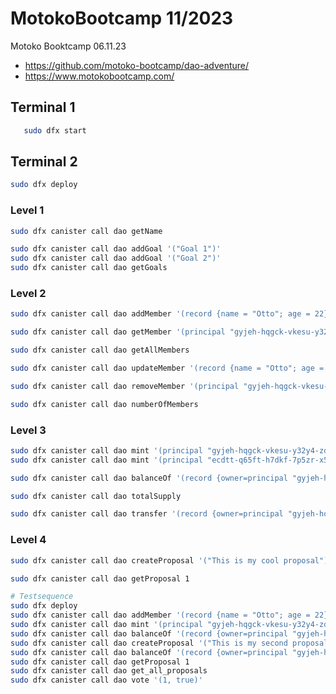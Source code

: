 # MotokoBootcamp 11/2023

Motoko Booktcamp 06.11.23 
 - https://github.com/motoko-bootcamp/dao-adventure/
 - https://www.motokobootcamp.com/

## Terminal 1
```bash
   sudo dfx start
```

## Terminal 2
```bash
sudo dfx deploy
```

### Level 1
```bash
sudo dfx canister call dao getName
```

```bash
sudo dfx canister call dao addGoal '("Goal 1")'
sudo dfx canister call dao addGoal '("Goal 2")'
sudo dfx canister call dao getGoals 
```

### Level 2
```bash
sudo dfx canister call dao addMember '(record {name = "Otto"; age = 22})'
```

```bash
sudo dfx canister call dao getMember '(principal "gyjeh-hqgck-vkesu-y32y4-zdqsy-rwycd-pmhll-5cts7-z4dec-xvac3-3ae")'
```

```bash
sudo dfx canister call dao getAllMembers
```

```bash
sudo dfx canister call dao updateMember '(record {name = "Otto"; age = 22})'
```

```bash
sudo dfx canister call dao removeMember '(principal "gyjeh-hqgck-vkesu-y32y4-zdqsy-rwycd-pmhll-5cts7-z4dec-xvac3-3ae")'
```

```bash
sudo dfx canister call dao numberOfMembers
```

### Level 3
```bash
sudo dfx canister call dao mint '(principal "gyjeh-hqgck-vkesu-y32y4-zdqsy-rwycd-pmhll-5cts7-z4dec-xvac3-3ae", 100_000)'
sudo dfx canister call dao mint '(principal "ecdtt-q65ft-h7dkf-7p5zr-x522n-ogq67-wbcv2-6bd2j-vbqpv-udbzc-oqe", 250_000)'
```

```bash
sudo dfx canister call dao balanceOf '(record {owner=principal "gyjeh-hqgck-vkesu-y32y4-zdqsy-rwycd-pmhll-5cts7-z4dec-xvac3-3ae"})'
```

```bash
sudo dfx canister call dao totalSupply
```

```bash
sudo dfx canister call dao transfer '(record {owner=principal "gyjeh-hqgck-vkesu-y32y4-zdqsy-rwycd-pmhll-5cts7-z4dec-xvac3-3ae"; subaccount=null}, record {owner=principal "ecdtt-q65ft-h7dkf-7p5zr-x522n-ogq67-wbcv2-6bd2j-vbqpv-udbzc-oqe"; subaccount=null}, 5_000)'
```

### Level 4
```bash
sudo dfx canister call dao createProposal '("This is my cool proposal")'
```

```bash
sudo dfx canister call dao getProposal 1
```

``` bash
# Testsequence
sudo dfx deploy
sudo dfx canister call dao addMember '(record {name = "Otto"; age = 22})'
sudo dfx canister call dao mint '(principal "gyjeh-hqgck-vkesu-y32y4-zdqsy-rwycd-pmhll-5cts7-z4dec-xvac3-3ae", 100)'
sudo dfx canister call dao balanceOf '(record {owner=principal "gyjeh-hqgck-vkesu-y32y4-zdqsy-rwycd-pmhll-5cts7-z4dec-xvac3-3ae"})'
sudo dfx canister call dao createProposal '("This is my second proposal")'
sudo dfx canister call dao balanceOf '(record {owner=principal "gyjeh-hqgck-vkesu-y32y4-zdqsy-rwycd-pmhll-5cts7-z4dec-xvac3-3ae"})'
sudo dfx canister call dao getProposal 1
sudo dfx canister call dao get_all_proposals
sudo dfx canister call dao vote '(1, true)'



```
